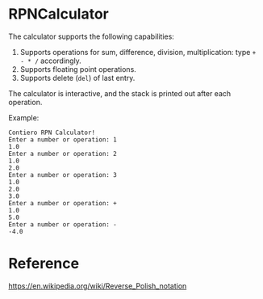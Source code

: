 # RPNCalculator

The calculator supports the following capabilities:
1. Supports operations for sum, difference, division, multiplication: type `+ - * /` accordingly.
2. Supports floating point operations.
3. Supports delete (`del`) of last entry.

The calculator is interactive, and the stack is printed out after each operation.

Example:
```
Contiero RPN Calculator!
Enter a number or operation: 1
1.0
Enter a number or operation: 2
1.0
2.0
Enter a number or operation: 3
1.0
2.0
3.0
Enter a number or operation: +
1.0
5.0
Enter a number or operation: -
-4.0
```

# Reference

https://en.wikipedia.org/wiki/Reverse_Polish_notation

